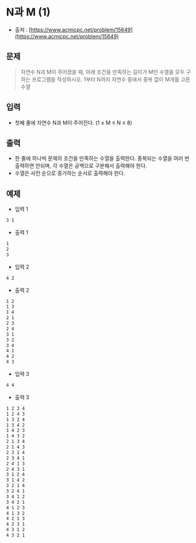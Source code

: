 # N과 M (1)

- 출처 : [https://www.acmicpc.net/problem/15649](https://www.acmicpc.net/problem/15649)

## 문제

> 자연수 N과 M이 주어졌을 때, 아래 조건을 만족하는 길이가 M인 수열을 모두 구하는 프로그램을 작성하시오.
> 1부터 N까지 자연수 중에서 중복 없이 M개를 고른 수열

## 입력

- 첫째 줄에 자연수 N과 M이 주어진다. (1 ≤ M ≤ N ≤ 8)

## 출력

- 한 줄에 하나씩 문제의 조건을 만족하는 수열을 출력한다. 중복되는 수열을 여러 번 출력하면 안되며, 각 수열은 공백으로 구분해서 출력해야 한다.
- 수열은 사전 순으로 증가하는 순서로 출력해야 한다.

## 예제

- 입력 1

```cmd
3 1
```

- 출력 1

```cmd
1
2
3
```

- 입력 2

```cmd
4 2
```

- 출력 2

```cmd
1 2
1 3
1 4
2 1
2 3
2 4
3 1
3 2
3 4
4 1
4 2
4 3
```

- 입력 3

```cmd
4 4
```

- 출력 3

```cmd
1 2 3 4
1 2 4 3
1 3 2 4
1 3 4 2
1 4 2 3
1 4 3 2
2 1 3 4
2 1 4 3
2 3 1 4
2 3 4 1
2 4 1 3
2 4 3 1
3 1 2 4
3 1 4 2
3 2 1 4
3 2 4 1
3 4 1 2
3 4 2 1
4 1 2 3
4 1 3 2
4 2 1 3
4 2 3 1
4 3 1 2
4 3 2 1
```

